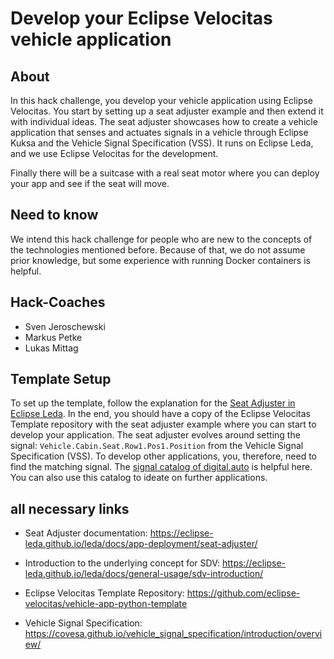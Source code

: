 # Develop your Eclipse Velocitas vehicle application

## About

In this hack challenge, you develop your vehicle application using Eclipse Velocitas. You start by setting up a seat adjuster example and then extend it with individual ideas.
The seat adjuster showcases how to create a vehicle application that senses and actuates signals in a vehicle through Eclipse Kuksa and the Vehicle Signal Specification (VSS). It runs on Eclipse Leda, and we use Eclipse Velocitas for the development.

Finally there will be a suitcase with a real seat motor where you can deploy your app and see if the seat will move.

## Need to know

We intend this hack challenge for people who are new to the concepts of the technologies mentioned before. Because of that, we do not assume prior knowledge, but some experience with running Docker containers is helpful.

## Hack-Coaches

- Sven Jeroschewski
- Markus Petke
- Lukas Mittag

## Template Setup

To set up the template, follow the explanation for the [Seat Adjuster in Eclipse Leda](https://eclipse-leda.github.io/leda/docs/app-deployment/seat-adjuster/). In the end, you should have a copy of the Eclipse Velocitas Template repository with the seat adjuster example where you can start to develop your application.
The seat adjuster evolves around setting the signal: `Vehicle.Cabin.Seat.Row1.Pos1.Position` from the Vehicle Signal Specification (VSS). To develop other applications, you, therefore, need to find the matching signal. The [signal catalog of digital.auto](https://digitalauto.netlify.app/model/STLWzk1WyqVVLbfymb4f/cvi/list) is  helpful here. You can also use this catalog to ideate on further applications.

## all necessary links

- Seat Adjuster documentation: https://eclipse-leda.github.io/leda/docs/app-deployment/seat-adjuster/

- Introduction to the underlying concept for SDV: https://eclipse-leda.github.io/leda/docs/general-usage/sdv-introduction/

- Eclipse Velocitas Template Repository: https://github.com/eclipse-velocitas/vehicle-app-python-template

- Vehicle Signal Specification: https://covesa.github.io/vehicle_signal_specification/introduction/overview/
